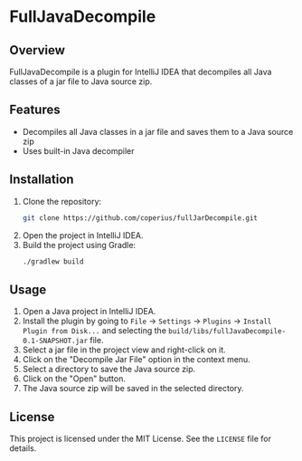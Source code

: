 # FullJavaDecompile

## Overview

FullJavaDecompile is a plugin for IntelliJ IDEA that decompiles all Java classes of a jar file to Java source zip.

## Features

- Decompiles all Java classes in a jar file and saves them to a Java source zip
- Uses built-in Java decompiler

## Installation

1. Clone the repository:
    ```sh
    git clone https://github.com/coperius/fullJarDecompile.git
    ```
2. Open the project in IntelliJ IDEA.
3. Build the project using Gradle:
    ```sh
    ./gradlew build
    ```

## Usage

1. Open a Java project in IntelliJ IDEA.
2. Install the plugin by going to `File` -> `Settings` -> `Plugins` -> `Install Plugin from Disk...` and selecting the `build/libs/fullJavaDecompile-0.1-SNAPSHOT.jar` file.
3. Select a jar file in the project view and right-click on it.
4. Click on the "Decompile Jar File" option in the context menu.
5. Select a directory to save the Java source zip.
6. Click on the "Open" button.
7. The Java source zip will be saved in the selected directory.

## License

This project is licensed under the MIT License. See the `LICENSE` file for details.